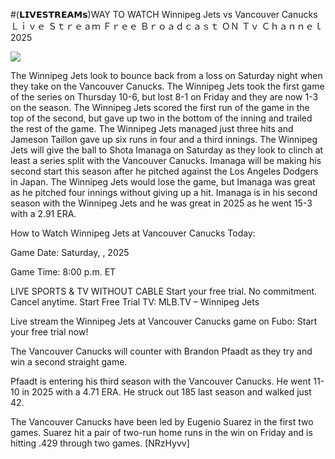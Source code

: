 #(𝗟𝗜𝗩𝗘𝗦𝗧𝗥𝗘𝗔𝗠𝘀)WAY TO WATCH Winnipeg Jets vs Vancouver Canucks Ｌｉｖｅ Ｓｔｒｅａｍ Ｆｒｅｅ Ｂｒｏａｄｃａｓｔ ＯＮ Ｔｖ Ｃｈａｎｎｅｌ  2025  
  
  
[![](https://i.imgur.com/qSNzIqt.png)](https://movie.rssnews.media/DXtVgvU.php)  
  
The Winnipeg Jets look to bounce back from a loss on Saturday night when they take on the Vancouver Canucks. The Winnipeg Jets took the first game of the series on Thursday 10-6, but lost 8-1 on Friday and they are now 1-3 on the season. The Winnipeg Jets scored the first run of the game in the top of the second, but gave up two in the bottom of the inning and trailed the rest of the game. The Winnipeg Jets managed just three hits and Jameson Taillon gave up six runs in four and a third innings. The Winnipeg Jets will give the ball to Shota Imanaga on Saturday as they look to clinch at least a series split with the Vancouver Canucks. Imanaga will be making his second start this season after he pitched against the Los Angeles Dodgers in Japan. The Winnipeg Jets would lose the game, but Imanaga was great as he pitched four innings without giving up a hit. Imanaga is in his second season with the Winnipeg Jets and he was great in 2025 as he went 15-3 with a 2.91 ERA.

How to Watch Winnipeg Jets at Vancouver Canucks Today:

Game Date: Saturday, , 2025

Game Time: 8:00 p.m. ET

LIVE SPORTS & TV WITHOUT CABLE
Start your free trial. No commitment. Cancel anytime.
Start Free Trial
TV: MLB.TV – Winnipeg Jets

Live stream the Winnipeg Jets at Vancouver Canucks game on Fubo: Start your free trial now!

The Vancouver Canucks will counter with Brandon Pfaadt as they try and win a second straight game.

Pfaadt is entering his third season with the Vancouver Canucks. He went 11-10 in 2025 with a 4.71 ERA. He struck out 185 last season and walked just 42.

The Vancouver Canucks have been led by Eugenio Suarez in the first two games. Suarez hit a pair of two-run home runs in the win on Friday and is hitting .429 through two games. [NRzHyvv]